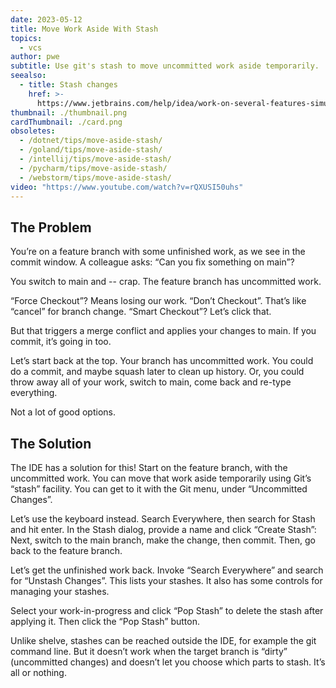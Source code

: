 ```yaml
---
date: 2023-05-12
title: Move Work Aside With Stash
topics:
  - vcs
author: pwe
subtitle: Use git's stash to move uncommitted work aside temporarily.
seealso:
  - title: Stash changes
    href: >-
      https://www.jetbrains.com/help/idea/work-on-several-features-simultaneously.html
thumbnail: ./thumbnail.png
cardThumbnail: ./card.png
obsoletes:
  - /dotnet/tips/move-aside-stash/
  - /goland/tips/move-aside-stash/
  - /intellij/tips/move-aside-stash/
  - /pycharm/tips/move-aside-stash/
  - /webstorm/tips/move-aside-stash/
video: "https://www.youtube.com/watch?v=rQXUSI50uhs"
---
```


## The Problem

You’re on a feature branch with some unfinished work, as we see in the commit window.
A colleague asks: “Can you fix something on main”?

You switch to main and -- crap.
The feature branch has uncommitted work.

“Force Checkout”?
Means losing our work.
“Don’t Checkout”.
That’s like “cancel” for branch change.
“Smart Checkout”? Let’s click that.

But that triggers a merge conflict and applies your changes to main.
If you commit, it’s going in too.

Let’s start back at the top.
Your branch has uncommitted work.
You could do a commit, and maybe squash later to clean up history.
Or, you could throw away all of your work, switch to main, come back and re-type everything.

Not a lot of good options.

## The Solution

The IDE has a solution for this!
Start on the feature branch, with the uncommitted work.
You can move that work aside temporarily using Git’s “stash” facility.
You can get to it with the Git menu, under “Uncommitted Changes”.

Let’s use the keyboard instead.
Search Everywhere, then search for Stash and hit enter.
In the Stash dialog, provide a name and click “Create Stash”:
Next, switch to the main branch, make the change, then commit.
Then, go back to the feature branch.

Let’s get the unfinished work back.
Invoke “Search Everywhere” and search for “Unstash Changes”.
This lists your stashes.
It also has some controls for managing your stashes.

Select your work-in-progress and click “Pop Stash” to delete the stash after applying it.
Then click the “Pop Stash” button.

Unlike shelve, stashes can be reached outside the IDE, for example the git command line.
But it doesn’t work when the target branch is “dirty” (uncommitted changes) and doesn’t let you choose which parts to stash.
It’s all or nothing.
